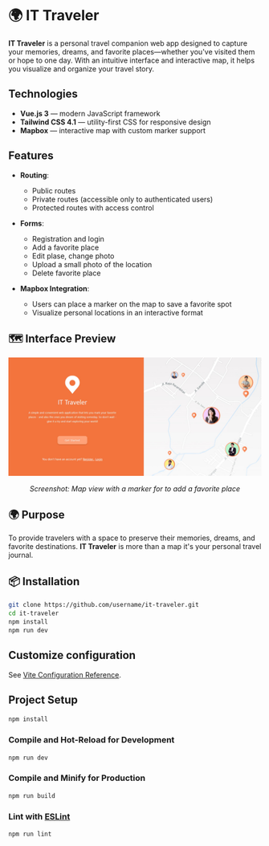 #

# 🌍 IT Traveler

**IT Traveler** is a personal travel companion web app designed to capture your memories, dreams, and favorite places—whether you've visited them or hope to one day. With an intuitive interface and interactive map, it helps you visualize and organize your travel story.

## Technologies

- **Vue.js 3** — modern JavaScript framework
- **Tailwind CSS 4.1** — utility-first CSS for responsive design
- **Mapbox** — interactive map with custom marker support

## Features

- **Routing**:
  - Public routes
  - Private routes (accessible only to authenticated users)
  - Protected routes with access control

- **Forms**:
  - Registration and login
  - Add a favorite place
  - Edit plase, change photo
  - Upload a small photo of the location
  - Delete favorite place

- **Mapbox Integration**:
  - Users can place a marker on the map to save a favorite spot
  - Visualize personal locations in an interactive format

## 🗺️ Interface Preview

<div  style="text-align: center">
  <img src="./src/assets/image/map.jpg" alt="map" width="600"/>
  <p><em>Screenshot: Map view with a marker for to add a favorite place</em></p>
</div>

## 🌍 Purpose

To provide travelers with a space to preserve their memories, dreams, and favorite destinations. **IT Traveler** is more than a map it's your personal travel journal.

## 📦 Installation

```bash
git clone https://github.com/username/it-traveler.git
cd it-traveler
npm install
npm run dev


```

## Customize configuration

See [Vite Configuration Reference](https://vite.dev/config/).

## Project Setup

```sh
npm install
```

### Compile and Hot-Reload for Development

```sh
npm run dev
```

### Compile and Minify for Production

```sh
npm run build
```

### Lint with [ESLint](https://eslint.org/)

```sh
npm run lint
```
